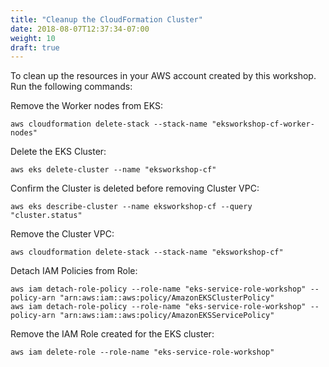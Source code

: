 ```yaml
---
title: "Cleanup the CloudFormation Cluster"
date: 2018-08-07T12:37:34-07:00
weight: 10
draft: true
---
```

To clean up the resources in your AWS account created by this workshop.
Run the following commands:

Remove the Worker nodes from EKS:
```
aws cloudformation delete-stack --stack-name "eksworkshop-cf-worker-nodes"
```
Delete the EKS Cluster:
```
aws eks delete-cluster --name "eksworkshop-cf"
```
Confirm the Cluster is deleted before removing Cluster VPC:
```
aws eks describe-cluster --name eksworkshop-cf --query "cluster.status"
```
Remove the Cluster VPC:
```
aws cloudformation delete-stack --stack-name "eksworkshop-cf"
```
Detach IAM Policies from Role:
```
aws iam detach-role-policy --role-name "eks-service-role-workshop" --policy-arn "arn:aws:iam::aws:policy/AmazonEKSClusterPolicy"
aws iam detach-role-policy --role-name "eks-service-role-workshop" --policy-arn "arn:aws:iam::aws:policy/AmazonEKSServicePolicy"
```
Remove the IAM Role created for the EKS cluster:
```
aws iam delete-role --role-name "eks-service-role-workshop"
```
